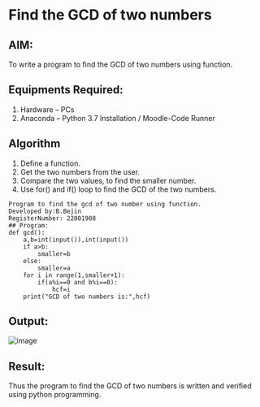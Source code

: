 # Find the GCD of two numbers

## AIM:
To write a program to find the GCD of two numbers using function.

## Equipments Required:
1. Hardware – PCs
2. Anaconda – Python 3.7 Installation / Moodle-Code Runner

## Algorithm
1. Define a function.
2. Get the two numbers from the user.
3. Compare the two values, to find the smaller number.
4. Use for() and if() loop to find the GCD of the two numbers.


```
Program to find the gcd of two number using function.
Developed by:B.Bejin 
RegisterNumber: 22001908 
## Program:
def gcd():
    a,b=int(input()),int(input())
    if a>b:
        smaller=b
    else:
        smaller=a
    for i in range(1,smaller+1):
        if(a%i==0 and b%i==0):
            hcf=i
    print("GCD of two numbers is:",hcf)
```

## Output:
![image](https://user-images.githubusercontent.com/118367518/210138123-1cbcc701-d741-4a8a-be97-a7b7a286ec49.png)


## Result:
Thus the program to find the GCD of two numbers is written and verified using python programming.
